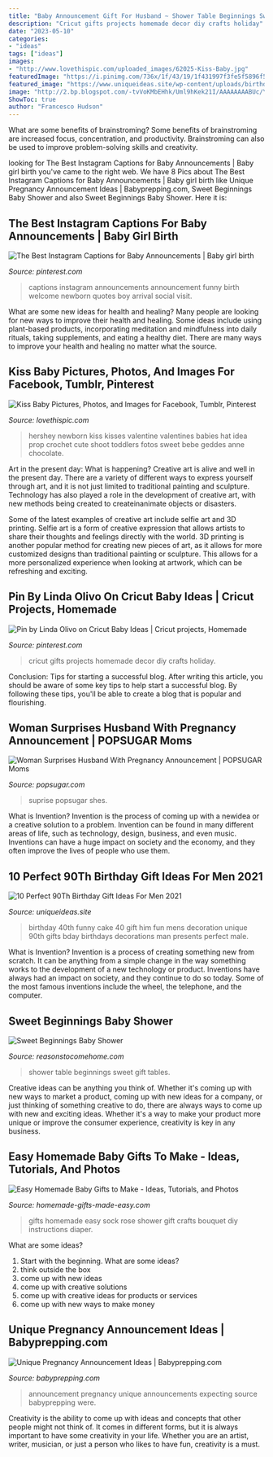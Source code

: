 ```yaml
---
title: "Baby Announcement Gift For Husband ~ Shower Table Beginnings Sweet Gift Tables"
description: "Cricut gifts projects homemade decor diy crafts holiday"
date: "2023-05-10"
categories:
- "ideas"
tags: ["ideas"]
images:
- "http://www.lovethispic.com/uploaded_images/62025-Kiss-Baby.jpg"
featuredImage: "https://i.pinimg.com/736x/1f/43/19/1f431997f3fe5f5896f570222666e360--tile-crafts-baby-ideas.jpg"
featured_image: "https://www.uniqueideas.site/wp-content/uploads/birthday-cake-decoration-ideas-for-men-home-furniture-design.jpg"
image: "http://2.bp.blogspot.com/-tvVoKMbEHhk/Uml9hKek21I/AAAAAAAABUc/Y1ixTT4t32Y/s1600/Sweet+Beginnings+Shower+Gift+Table.png"
ShowToc: true
author: "Francesco Hudson"
---
```



What are some benefits of brainstroming?
Some benefits of brainstroming are increased focus, concentration, and productivity. Brainstroming can also be used to improve problem-solving skills and creativity.

	

		
looking for The Best Instagram Captions for Baby Announcements | Baby girl birth you've came to the right web. We have 8 Pics about The Best Instagram Captions for Baby Announcements | Baby girl birth like Unique Pregnancy Announcement Ideas | Babyprepping.com, Sweet Beginnings Baby Shower and also Sweet Beginnings Baby Shower. Here it is:
		
    
## The Best Instagram Captions For Baby Announcements | Baby Girl Birth

<img loading=lazy src="https://i.pinimg.com/736x/21/79/25/217925a07dc7cd96ba477afaef2dfa0d.jpg" onerror="this.onerror=null;this.src='https://tse2.mm.bing.net/th?id=OIP.9UU2p2hAPsa5lVxgYmg0uwHaLH&amp;pid=15.1';" alt="The Best Instagram Captions for Baby Announcements | Baby girl birth">

_Source: pinterest.com_

>captions instagram announcements announcement funny birth welcome newborn quotes boy arrival social visit. 

	

What are some new ideas for health and healing?
Many people are looking for new ways to improve their health and healing. Some ideas include using plant-based products, incorporating meditation and mindfulness into daily rituals, taking supplements, and eating a healthy diet. There are many ways to improve your health and healing no matter what the source.

    
## Kiss Baby Pictures, Photos, And Images For Facebook, Tumblr, Pinterest

<img loading=lazy src="http://www.lovethispic.com/uploaded_images/62025-Kiss-Baby.jpg" onerror="this.onerror=null;this.src='https://tse3.mm.bing.net/th?id=OIP.LND37m65fnV6pyeffijAawHaLG&amp;pid=15.1';" alt="Kiss Baby Pictures, Photos, and Images for Facebook, Tumblr, Pinterest">

_Source: lovethispic.com_

>hershey newborn kiss kisses valentine valentines babies hat idea prop crochet cute shoot toddlers fotos sweet bebe geddes anne chocolate. 

	

Art in the present day: What is happening?
Creative art is alive and well in the present day. There are a variety of different ways to express yourself through art, and it is not just limited to traditional painting and sculpture. Technology has also played a role in the development of creative art, with new methods being created to createinanimate objects or disasters. 

Some of the latest examples of creative art include selfie art and 3D printing. Selfie art is a form of creative expression that allows artists to share their thoughts and feelings directly with the world. 3D printing is another popular method for creating new pieces of art, as it allows for more customized designs than traditional painting or sculpture. This allows for a more personalized experience when looking at artwork, which can be refreshing and exciting.

    
## Pin By Linda Olivo On Cricut Baby Ideas | Cricut Projects, Homemade

<img loading=lazy src="https://i.pinimg.com/736x/1f/43/19/1f431997f3fe5f5896f570222666e360--tile-crafts-baby-ideas.jpg" onerror="this.onerror=null;this.src='https://tse2.mm.bing.net/th?id=OIP.7cgDu4iA9GS3lmrLN3SCzgHaJ4&amp;pid=15.1';" alt="Pin by Linda Olivo on Cricut Baby Ideas | Cricut projects, Homemade">

_Source: pinterest.com_

>cricut gifts projects homemade decor diy crafts holiday. 

	

Conclusion: Tips for starting a successful blog.
After writing this article, you should be aware of some key tips to help start a successful blog. By following these tips, you'll be able to create a blog that is popular and flourishing.

    
## Woman Surprises Husband With Pregnancy Announcement | POPSUGAR Moms

<img loading=lazy src="https://media1.popsugar-assets.com/files/thumbor/Uw_M1Al7KuvJt4jiKLFyTjaQ-IU/fit-in/1024x1024/filters:format_auto-!!-:strip_icc-!!-/2017/08/21/773/n/24155406/0bf1e95a599b198c9ac360.65618306_edit_img_cover_file_16442351_1503335206/i/Woman-Surprises-Husband-Pregnancy-Announcement.jpg" onerror="this.onerror=null;this.src='https://tse3.mm.bing.net/th?id=OIP.xh1kIjTEB-T-hTsk2AIcnAHaLG&amp;pid=15.1';" alt="Woman Surprises Husband With Pregnancy Announcement | POPSUGAR Moms">

_Source: popsugar.com_

>suprise popsugar shes. 

	

What is Invention?
Invention is the process of coming up with a newidea or a creative solution to a problem. Invention can be found in many different areas of life, such as technology, design, business, and even music. Inventions can have a huge impact on society and the economy, and they often improve the lives of people who use them.

    
## 10 Perfect 90Th Birthday Gift Ideas For Men 2021

<img loading=lazy src="https://www.uniqueideas.site/wp-content/uploads/birthday-cake-decoration-ideas-for-men-home-furniture-design.jpg" onerror="this.onerror=null;this.src='https://tse4.mm.bing.net/th?id=OIP.bFH4xXVfTLzOVVxzdbAeyAHaLE&amp;pid=15.1';" alt="10 Perfect 90Th Birthday Gift Ideas For Men 2021">

_Source: uniqueideas.site_

>birthday 40th funny cake 40 gift him fun mens decoration unique 90th gifts bday birthdays decorations man presents perfect male. 

	

What is Invention?
Invention is a process of creating something new from scratch. It can be anything from a simple change in the way something works to the development of a new technology or product. Inventions have always had an impact on society, and they continue to do so today. Some of the most famous inventions include the wheel, the telephone, and the computer.

    
## Sweet Beginnings Baby Shower

<img loading=lazy src="http://2.bp.blogspot.com/-tvVoKMbEHhk/Uml9hKek21I/AAAAAAAABUc/Y1ixTT4t32Y/s1600/Sweet+Beginnings+Shower+Gift+Table.png" onerror="this.onerror=null;this.src='https://tse4.mm.bing.net/th?id=OIP.ajukN-un7Z2_KWsj8ncbFwHaKC&amp;pid=15.1';" alt="Sweet Beginnings Baby Shower">

_Source: reasonstocomehome.com_

>shower table beginnings sweet gift tables. 

	

Creative ideas can be anything you think of. Whether it's coming up with new ways to market a product, coming up with new ideas for a company, or just thinking of something creative to do, there are always ways to come up with new and exciting ideas. Whether it's a way to make your product more unique or improve the consumer experience, creativity is key in any business.

    
## Easy Homemade Baby Gifts To Make - Ideas, Tutorials, And Photos

<img loading=lazy src="http://www.homemade-gifts-made-easy.com/image-files/baby-sock-rose-800x800.jpg" onerror="this.onerror=null;this.src='https://tse3.mm.bing.net/th?id=OIP.8NMoD92VUSja9cmxcDfPtwHaHa&amp;pid=15.1';" alt="Easy Homemade Baby Gifts to Make - Ideas, Tutorials, and Photos">

_Source: homemade-gifts-made-easy.com_

>gifts homemade easy sock rose shower gift crafts bouquet diy instructions diaper. 

	

What are some ideas?
1. Start with the beginning. What are some ideas? 
2. think outside the box 
3. come up with new ideas 
4. come up with creative solutions 
5. come up with creative ideas for products or services 
6. come up with new ways to make money 

    
## Unique Pregnancy Announcement Ideas | Babyprepping.com

<img loading=lazy src="https://www.babyprepping.com/wp-content/uploads/2018/01/6ef39b357e1aab04e283ccd310b38590.jpg" onerror="this.onerror=null;this.src='https://tse2.mm.bing.net/th?id=OIP.BWBJCy7P6zwNl0Eg4BPw3AHaJM&amp;pid=15.1';" alt="Unique Pregnancy Announcement Ideas | Babyprepping.com">

_Source: babyprepping.com_

>announcement pregnancy unique announcements expecting source babyprepping were. 

	

Creativity is the ability to come up with ideas and concepts that other people might not think of. It comes in different forms, but it is always important to have some creativity in your life. Whether you are an artist, writer, musician, or just a person who likes to have fun, creativity is a must.

